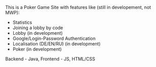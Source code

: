 This is a Poker Game Site with features like (still in developement, not MWP):
- Statistics
- Joining a lobby by code
- Lobby (in development)
- Google/Login-Password Authentication
- Localisation (DE/EN/RU) (in development)
- Poker (in development)

Backend - Java, Frontend - JS, HTML/CSS
